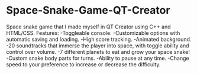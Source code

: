 # Space-Snake-Game-QT-Creator
Space snake game that I made myself in QT Creator using C++ and HTML/CSS.
Features:
-Toggleable console.
-Customizable options with automatic saving and loading. 
-High score tracking. 
-Animated background.
-20 soundtracks that immerse the player into space, with toggle ability and control over volume. 
-7 different planets to eat and grow your space snake!
-Custom snake body parts for turns.
-Ability to pause at any time.
-Change speed to your preference to increase or decrease the difficulty. 
  

